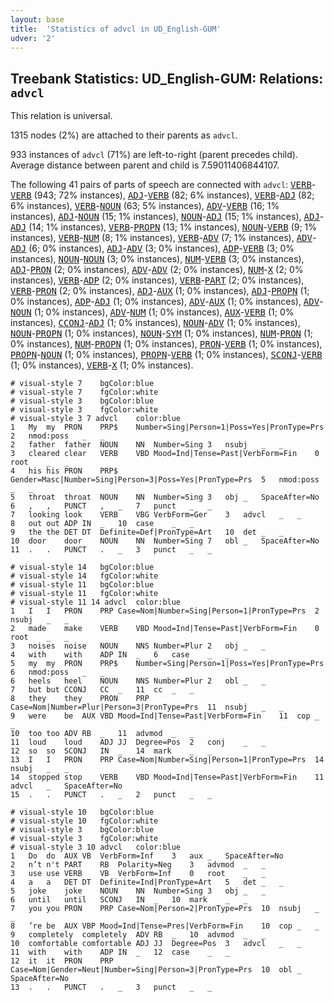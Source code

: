 ```yaml
---
layout: base
title:  'Statistics of advcl in UD_English-GUM'
udver: '2'
---
```


## Treebank Statistics: UD_English-GUM: Relations: `advcl`

This relation is universal.

1315 nodes (2%) are attached to their parents as `advcl`.

933 instances of `advcl` (71%) are left-to-right (parent precedes child).
Average distance between parent and child is 7.59011406844107.

The following 41 pairs of parts of speech are connected with `advcl`: <tt><a href="en_gum-pos-VERB.html">VERB</a></tt>-<tt><a href="en_gum-pos-VERB.html">VERB</a></tt> (943; 72% instances), <tt><a href="en_gum-pos-ADJ.html">ADJ</a></tt>-<tt><a href="en_gum-pos-VERB.html">VERB</a></tt> (82; 6% instances), <tt><a href="en_gum-pos-VERB.html">VERB</a></tt>-<tt><a href="en_gum-pos-ADJ.html">ADJ</a></tt> (82; 6% instances), <tt><a href="en_gum-pos-VERB.html">VERB</a></tt>-<tt><a href="en_gum-pos-NOUN.html">NOUN</a></tt> (63; 5% instances), <tt><a href="en_gum-pos-ADV.html">ADV</a></tt>-<tt><a href="en_gum-pos-VERB.html">VERB</a></tt> (16; 1% instances), <tt><a href="en_gum-pos-ADJ.html">ADJ</a></tt>-<tt><a href="en_gum-pos-NOUN.html">NOUN</a></tt> (15; 1% instances), <tt><a href="en_gum-pos-NOUN.html">NOUN</a></tt>-<tt><a href="en_gum-pos-ADJ.html">ADJ</a></tt> (15; 1% instances), <tt><a href="en_gum-pos-ADJ.html">ADJ</a></tt>-<tt><a href="en_gum-pos-ADJ.html">ADJ</a></tt> (14; 1% instances), <tt><a href="en_gum-pos-VERB.html">VERB</a></tt>-<tt><a href="en_gum-pos-PROPN.html">PROPN</a></tt> (13; 1% instances), <tt><a href="en_gum-pos-NOUN.html">NOUN</a></tt>-<tt><a href="en_gum-pos-VERB.html">VERB</a></tt> (9; 1% instances), <tt><a href="en_gum-pos-VERB.html">VERB</a></tt>-<tt><a href="en_gum-pos-NUM.html">NUM</a></tt> (8; 1% instances), <tt><a href="en_gum-pos-VERB.html">VERB</a></tt>-<tt><a href="en_gum-pos-ADV.html">ADV</a></tt> (7; 1% instances), <tt><a href="en_gum-pos-ADV.html">ADV</a></tt>-<tt><a href="en_gum-pos-ADJ.html">ADJ</a></tt> (6; 0% instances), <tt><a href="en_gum-pos-ADJ.html">ADJ</a></tt>-<tt><a href="en_gum-pos-ADV.html">ADV</a></tt> (3; 0% instances), <tt><a href="en_gum-pos-ADP.html">ADP</a></tt>-<tt><a href="en_gum-pos-VERB.html">VERB</a></tt> (3; 0% instances), <tt><a href="en_gum-pos-NOUN.html">NOUN</a></tt>-<tt><a href="en_gum-pos-NOUN.html">NOUN</a></tt> (3; 0% instances), <tt><a href="en_gum-pos-NUM.html">NUM</a></tt>-<tt><a href="en_gum-pos-VERB.html">VERB</a></tt> (3; 0% instances), <tt><a href="en_gum-pos-ADJ.html">ADJ</a></tt>-<tt><a href="en_gum-pos-PRON.html">PRON</a></tt> (2; 0% instances), <tt><a href="en_gum-pos-ADV.html">ADV</a></tt>-<tt><a href="en_gum-pos-ADV.html">ADV</a></tt> (2; 0% instances), <tt><a href="en_gum-pos-NUM.html">NUM</a></tt>-<tt><a href="en_gum-pos-X.html">X</a></tt> (2; 0% instances), <tt><a href="en_gum-pos-VERB.html">VERB</a></tt>-<tt><a href="en_gum-pos-ADP.html">ADP</a></tt> (2; 0% instances), <tt><a href="en_gum-pos-VERB.html">VERB</a></tt>-<tt><a href="en_gum-pos-PART.html">PART</a></tt> (2; 0% instances), <tt><a href="en_gum-pos-VERB.html">VERB</a></tt>-<tt><a href="en_gum-pos-PRON.html">PRON</a></tt> (2; 0% instances), <tt><a href="en_gum-pos-ADJ.html">ADJ</a></tt>-<tt><a href="en_gum-pos-AUX.html">AUX</a></tt> (1; 0% instances), <tt><a href="en_gum-pos-ADJ.html">ADJ</a></tt>-<tt><a href="en_gum-pos-PROPN.html">PROPN</a></tt> (1; 0% instances), <tt><a href="en_gum-pos-ADP.html">ADP</a></tt>-<tt><a href="en_gum-pos-ADJ.html">ADJ</a></tt> (1; 0% instances), <tt><a href="en_gum-pos-ADV.html">ADV</a></tt>-<tt><a href="en_gum-pos-AUX.html">AUX</a></tt> (1; 0% instances), <tt><a href="en_gum-pos-ADV.html">ADV</a></tt>-<tt><a href="en_gum-pos-NOUN.html">NOUN</a></tt> (1; 0% instances), <tt><a href="en_gum-pos-ADV.html">ADV</a></tt>-<tt><a href="en_gum-pos-NUM.html">NUM</a></tt> (1; 0% instances), <tt><a href="en_gum-pos-AUX.html">AUX</a></tt>-<tt><a href="en_gum-pos-VERB.html">VERB</a></tt> (1; 0% instances), <tt><a href="en_gum-pos-CCONJ.html">CCONJ</a></tt>-<tt><a href="en_gum-pos-ADJ.html">ADJ</a></tt> (1; 0% instances), <tt><a href="en_gum-pos-NOUN.html">NOUN</a></tt>-<tt><a href="en_gum-pos-ADV.html">ADV</a></tt> (1; 0% instances), <tt><a href="en_gum-pos-NOUN.html">NOUN</a></tt>-<tt><a href="en_gum-pos-PROPN.html">PROPN</a></tt> (1; 0% instances), <tt><a href="en_gum-pos-NOUN.html">NOUN</a></tt>-<tt><a href="en_gum-pos-SYM.html">SYM</a></tt> (1; 0% instances), <tt><a href="en_gum-pos-NUM.html">NUM</a></tt>-<tt><a href="en_gum-pos-PRON.html">PRON</a></tt> (1; 0% instances), <tt><a href="en_gum-pos-NUM.html">NUM</a></tt>-<tt><a href="en_gum-pos-PROPN.html">PROPN</a></tt> (1; 0% instances), <tt><a href="en_gum-pos-PRON.html">PRON</a></tt>-<tt><a href="en_gum-pos-VERB.html">VERB</a></tt> (1; 0% instances), <tt><a href="en_gum-pos-PROPN.html">PROPN</a></tt>-<tt><a href="en_gum-pos-NOUN.html">NOUN</a></tt> (1; 0% instances), <tt><a href="en_gum-pos-PROPN.html">PROPN</a></tt>-<tt><a href="en_gum-pos-VERB.html">VERB</a></tt> (1; 0% instances), <tt><a href="en_gum-pos-SCONJ.html">SCONJ</a></tt>-<tt><a href="en_gum-pos-VERB.html">VERB</a></tt> (1; 0% instances), <tt><a href="en_gum-pos-VERB.html">VERB</a></tt>-<tt><a href="en_gum-pos-X.html">X</a></tt> (1; 0% instances).


~~~ conllu
# visual-style 7	bgColor:blue
# visual-style 7	fgColor:white
# visual-style 3	bgColor:blue
# visual-style 3	fgColor:white
# visual-style 3 7 advcl	color:blue
1	My	my	PRON	PRP$	Number=Sing|Person=1|Poss=Yes|PronType=Prs	2	nmod:poss	_	_
2	father	father	NOUN	NN	Number=Sing	3	nsubj	_	_
3	cleared	clear	VERB	VBD	Mood=Ind|Tense=Past|VerbForm=Fin	0	root	_	_
4	his	his	PRON	PRP$	Gender=Masc|Number=Sing|Person=3|Poss=Yes|PronType=Prs	5	nmod:poss	_	_
5	throat	throat	NOUN	NN	Number=Sing	3	obj	_	SpaceAfter=No
6	,	,	PUNCT	,	_	7	punct	_	_
7	looking	look	VERB	VBG	VerbForm=Ger	3	advcl	_	_
8	out	out	ADP	IN	_	10	case	_	_
9	the	the	DET	DT	Definite=Def|PronType=Art	10	det	_	_
10	door	door	NOUN	NN	Number=Sing	7	obl	_	SpaceAfter=No
11	.	.	PUNCT	.	_	3	punct	_	_

~~~


~~~ conllu
# visual-style 14	bgColor:blue
# visual-style 14	fgColor:white
# visual-style 11	bgColor:blue
# visual-style 11	fgColor:white
# visual-style 11 14 advcl	color:blue
1	I	I	PRON	PRP	Case=Nom|Number=Sing|Person=1|PronType=Prs	2	nsubj	_	_
2	made	make	VERB	VBD	Mood=Ind|Tense=Past|VerbForm=Fin	0	root	_	_
3	noises	noise	NOUN	NNS	Number=Plur	2	obj	_	_
4	with	with	ADP	IN	_	6	case	_	_
5	my	my	PRON	PRP$	Number=Sing|Person=1|Poss=Yes|PronType=Prs	6	nmod:poss	_	_
6	heels	heel	NOUN	NNS	Number=Plur	2	obl	_	_
7	but	but	CCONJ	CC	_	11	cc	_	_
8	they	they	PRON	PRP	Case=Nom|Number=Plur|Person=3|PronType=Prs	11	nsubj	_	_
9	were	be	AUX	VBD	Mood=Ind|Tense=Past|VerbForm=Fin	11	cop	_	_
10	too	too	ADV	RB	_	11	advmod	_	_
11	loud	loud	ADJ	JJ	Degree=Pos	2	conj	_	_
12	so	so	SCONJ	IN	_	14	mark	_	_
13	I	I	PRON	PRP	Case=Nom|Number=Sing|Person=1|PronType=Prs	14	nsubj	_	_
14	stopped	stop	VERB	VBD	Mood=Ind|Tense=Past|VerbForm=Fin	11	advcl	_	SpaceAfter=No
15	.	.	PUNCT	.	_	2	punct	_	_

~~~


~~~ conllu
# visual-style 10	bgColor:blue
# visual-style 10	fgColor:white
# visual-style 3	bgColor:blue
# visual-style 3	fgColor:white
# visual-style 3 10 advcl	color:blue
1	Do	do	AUX	VB	VerbForm=Inf	3	aux	_	SpaceAfter=No
2	n’t	n't	PART	RB	Polarity=Neg	3	advmod	_	_
3	use	use	VERB	VB	VerbForm=Inf	0	root	_	_
4	a	a	DET	DT	Definite=Ind|PronType=Art	5	det	_	_
5	joke	joke	NOUN	NN	Number=Sing	3	obj	_	_
6	until	until	SCONJ	IN	_	10	mark	_	_
7	you	you	PRON	PRP	Case=Nom|Person=2|PronType=Prs	10	nsubj	_	_
8	’re	be	AUX	VBP	Mood=Ind|Tense=Pres|VerbForm=Fin	10	cop	_	_
9	completely	completely	ADV	RB	_	10	advmod	_	_
10	comfortable	comfortable	ADJ	JJ	Degree=Pos	3	advcl	_	_
11	with	with	ADP	IN	_	12	case	_	_
12	it	it	PRON	PRP	Case=Nom|Gender=Neut|Number=Sing|Person=3|PronType=Prs	10	obl	_	SpaceAfter=No
13	.	.	PUNCT	.	_	3	punct	_	_

~~~


